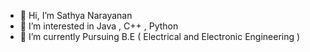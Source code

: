 - 👋 Hi, I’m Sathya Narayanan
- 👀 I’m interested in Java , C++ , Python
- 🌱 I’m currently Pursuing B.E ( Electrical and Electronic Engineering ) 




<!---
ssathya0811/ssathya0811 is a ✨ special ✨ repository because its `README.md` (this file) appears on your GitHub profile.
You can click the Preview link to take a look at your changes.
--->
